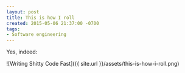 ```yaml
---
layout: post
title: This is how I roll
created: 2015-05-06 21:37:00 -0700
tags:
- Software engineering
---
```

Yes, indeed:

![Writing Shitty Code Fast]({{ site.url }}/assets/this-is-how-i-roll.png)

